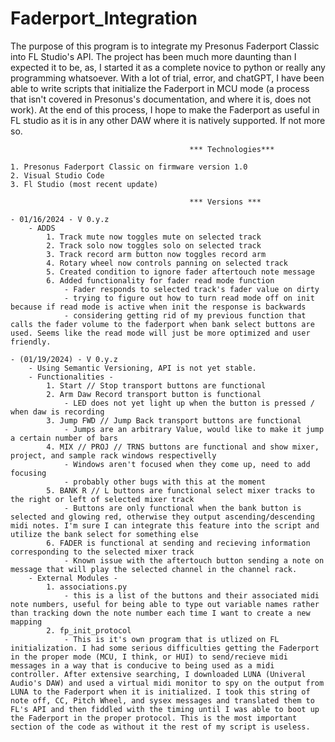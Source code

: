# Faderport_Integration
The purpose of this program is to integrate my Presonus Faderport Classic into FL Studio's API. The project has been much more daunting than I expected it to be, as, I started it as a complete novice to python or really any programming whatsoever. With a lot of trial, error, and chatGPT, I have been able to write scripts that initialize the Faderport in MCU mode (a process that isn't covered in Presonus's documentation, and where it is, does not work). At the end of this process, I hope to make the Faderport as useful in FL studio as it is in any other DAW where it is natively supported. If not more so.

                                            *** Technologies***

    1. Presonus Faderport Classic on firmware version 1.0
    2. Visual Studio Code
    3. Fl Studio (most recent update)

                                            *** Versions ***

    - 01/16/2024 - V 0.y.z
        - ADDS
            1. Track mute now toggles mute on selected track
            2. Track solo now toggles solo on selected track
            3. Track record arm button now toggles record arm
            4. Rotary wheel now controls panning on selected track
            5. Created condition to ignore fader aftertouch note message
            6. Added functionality for fader read mode function
                - Fader responds to selected track's fader value on dirty
                - trying to figure out how to turn read mode off on init because if read mode is active when init the response is backwards
                - considering getting rid of my previous function that calls the fader volume to the faderport when bank select buttons are used. Seems like the read mode will just be more optimized and user friendly.

    - (01/19/2024) - V 0.y.z
        - Using Semantic Versioning, API is not yet stable.
        - Functionalities - 
            1. Start // Stop transport buttons are functional
            2. Arm Daw Record transport button is functional
                - LED does not yet light up when the button is pressed / when daw is recording
            3. Jump FWD // Jump Back transport buttons are functional
                - Jumps are an arbitrary Value, would like to make it jump a certain number of bars
            4. MIX // PROJ // TRNS buttons are functional and show mixer, project, and sample rack windows respectivelly
                - Windows aren't focused when they come up, need to add focusing
                - probably other bugs with this at the moment
            5. BANK R // L buttons are functional select mixer tracks to the right or left of selected mixer track
                - Buttons are only functional when the bank button is selected and glowing red, otherwise they output ascending/descending midi notes. I'm sure I can integrate this feature into the script and utilize the bank select for something else
            6. FADER is functional at sending and recieving information corresponding to the selected mixer track
                - Known issue with the aftertouch button sending a note on message that will play the selected channel in the channel rack.
        - External Modules - 
            1. associations.py
                - this is a list of the buttons and their associated midi note numbers, useful for being able to type out variable names rather than tracking down the note number each time I want to create a new mapping
            2. fp_init_protocol
                - This is it's own program that is utlized on FL initialization. I had some serious difficulties getting the Faderport in the proper mode (MCU, I think, or HUI) to send/recieve midi messages in a way that is conducive to being used as a midi controller. After extensive searching, I downloaded LUNA (Univeral Audio's DAW) and used a virtual midi monitor to spy on the output from LUNA to the Faderport when it is initialized. I took this string of note off, CC, Pitch Wheel, and sysex messages and translated them to FL's API and then fiddled with the timing until I was able to boot up the Faderport in the proper protocol. This is the most important section of the code as without it the rest of my script is useless.

